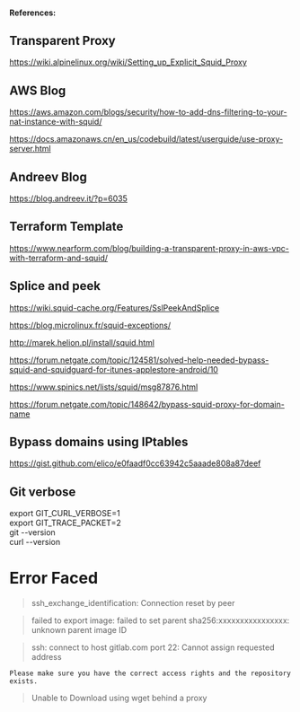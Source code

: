 #### References:

## Transparent Proxy
https://wiki.alpinelinux.org/wiki/Setting_up_Explicit_Squid_Proxy

## AWS  Blog
https://aws.amazon.com/blogs/security/how-to-add-dns-filtering-to-your-nat-instance-with-squid/

https://docs.amazonaws.cn/en_us/codebuild/latest/userguide/use-proxy-server.html

## Andreev Blog
https://blog.andreev.it/?p=6035

## Terraform Template
https://www.nearform.com/blog/building-a-transparent-proxy-in-aws-vpc-with-terraform-and-squid/

## Splice and peek
https://wiki.squid-cache.org/Features/SslPeekAndSplice

https://blog.microlinux.fr/squid-exceptions/

http://marek.helion.pl/install/squid.html

https://forum.netgate.com/topic/124581/solved-help-needed-bypass-squid-and-squidguard-for-itunes-applestore-android/10

https://www.spinics.net/lists/squid/msg87876.html

https://forum.netgate.com/topic/148642/bypass-squid-proxy-for-domain-name

## Bypass domains using IPtables
https://gist.github.com/elico/e0faadf0cc63942c5aaade808a87deef

## Git verbose
export GIT_CURL_VERBOSE=1\
export GIT_TRACE_PACKET=2\
git --version\
curl --version


# Error Faced
> ssh_exchange_identification: Connection reset by peer

> failed to export image: failed to set parent sha256:xxxxxxxxxxxxxxxx: unknown parent image ID

> ssh: connect to host gitlab.com port 22: Cannot assign requested address
```
Please make sure you have the correct access rights and the repository exists.
```

> Unable to Download using wget behind a proxy
